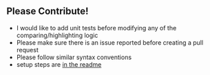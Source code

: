 ## Please Contribute!

* I would like to add unit tests before modifying any of the comparing/highlighting logic
* Please make sure there is an issue reported before creating a pull request
* Please follow similar syntax conventions
* setup steps are [in the readme](https://github.com/justspamjustin/online-json-diff/blob/master/README.md#setup)
